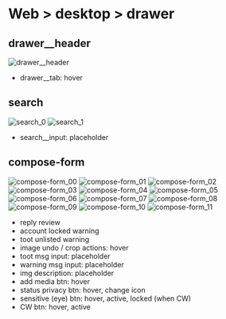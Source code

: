 # Web > desktop > drawer

## drawer__header

![drawer__header](drawer__header.png "drawer__header")

* drawer__tab: hover

## search

![search_0](search_0.png "search_0")
![search_1](search_1.png "search_1")

* search__input: placeholder

## compose-form

![compose-form_00](compose-form_00.png "compose-form_00")
![compose-form_01](compose-form_01.png "compose-form_01")
![compose-form_02](compose-form_02.png "compose-form_02")
![compose-form_03](compose-form_03.png "compose-form_03")
![compose-form_04](compose-form_04.png "compose-form_04")
![compose-form_05](compose-form_05.png "compose-form_05")
![compose-form_06](compose-form_06.png "compose-form_06")
![compose-form_07](compose-form_07.png "compose-form_07")
![compose-form_08](compose-form_08.png "compose-form_08")
![compose-form_09](compose-form_09.png "compose-form_09")
![compose-form_10](compose-form_10.png "compose-form_10")
![compose-form_11](compose-form_11.png "compose-form_11")

* reply review
* account locked warning
* toot unlisted warning
* image undo / crop actions: hover
* toot msg input: placeholder
* warning msg input: placeholder
* img description: placeholder
* add media btn: hover
* status privacy btn: hover, change icon
* sensitive (eye) btn: hover, active, locked (when CW)
* CW btn: hover, active
